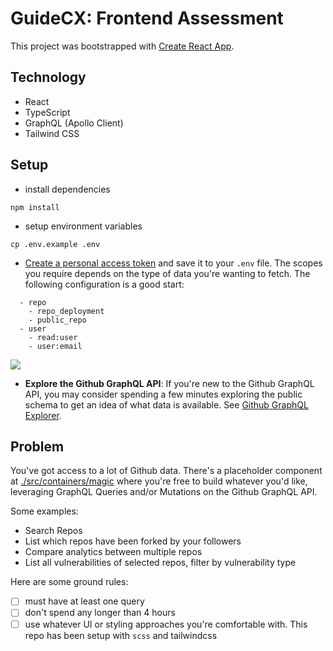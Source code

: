 # GuideCX: Frontend Assessment

This project was bootstrapped with [Create React App](https://github.com/facebook/create-react-app).

## Technology

- React
- TypeScript
- GraphQL (Apollo Client)
- Tailwind CSS

## Setup

- install dependencies

```
npm install
```

- setup environment variables

```
cp .env.example .env
```

- [Create a personal access token](https://docs.github.com/en/github/authenticating-to-github/creating-a-personal-access-token) and save it to your `.env` file. The scopes you require depends on the type of data you're wanting to fetch. The following configuration is a good start:

```
  - repo
    - repo_deployment
    - public_repo
  - user
    - read:user
    - user:email
```

![](https://i.imgur.com/8TUUi0D.jpg)


- **Explore the Github GraphQL API**: If you're new to the Github GraphQL API, you may consider spending a few minutes exploring the public schema to get an idea of what data is available. See [Github GraphQL Explorer](https://docs.github.com/en/graphql/overview/explorer).

## Problem

You've got access to a lot of Github data. There's a placeholder component at [./src/containers/magic](./src/containers/magic) where you're free to build whatever you'd like, leveraging GraphQL Queries and/or Mutations on the Github GraphQL API.

Some examples:

- Search Repos
- List which repos have been forked by your followers
- Compare analytics between multiple repos
- List all vulnerabilities of selected repos, filter by vulnerability type

Here are some ground rules:

- [ ] must have at least one query
- [ ] don't spend any longer than 4 hours
- [ ] use whatever UI or styling approaches you're comfortable with. This repo has been setup with `scss` and tailwindcss
